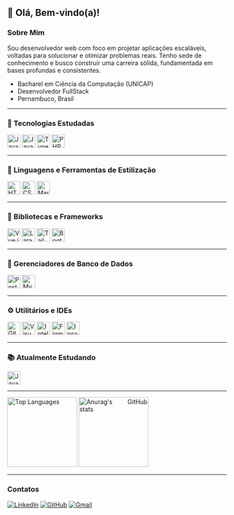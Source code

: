 <h2>👋 Olá, Bem-vindo(a)!</h2>
<h3>Sobre Mim</h3>
<p>
	Sou desenvolvedor web com foco em projetar aplicações escaláveis, voltadas
	para solucionar e otimizar problemas reais. Tenho sede de conhecimento e
	busco construir uma carreira sólida, fundamentada em bases profundas e
	consistentes.
</p>
<ul>
	<li>Bacharel em Ciência da Computação (UNICAP)</li>
	<li>Desenvolvedor FullStack</li>
	<li>Pernambuco, Brasil</li>
</ul>

<hr />
<div style="display: inline_block" align="justify">
	<h3>🧠 Tecnologias Estudadas</h3>
	<img
		src="https://img.shields.io/badge/Java-ED8B00?style=for-the-badge&logo=java&logoColor=white"
		alt="Java"
		height="30"
		width="auto"
	/>
	<img
		src="https://img.shields.io/badge/JavaScript-F7DF1E?style=for-the-badge&logo=javascript&logoColor=black"
		alt="JavaScript"
		height="30"
		width="auto"
	/>
	<img
		src="https://img.shields.io/badge/TypeScript-3178C6?style=for-the-badge&logo=typescript&logoColor=white"
		alt="TypeScript"
		height="30"
		width="auto"
	/>
	<img
		src="https://img.shields.io/badge/PHP-777BB4?style=for-the-badge&logo=php&logoColor=white"
		alt="PHP"
		height="30"
		width="auto"
	/>
</div>

<hr />
<div style="display: inline_block" align="justify" style="margin: 1rem">
	<h3>🎨 Linguagens e Ferramentas de Estilização</h3>
	<img
		src="https://img.shields.io/badge/HTML5-E34F26?style=for-the-badge&logo=html5&logoColor=white"
		alt="HTML5"
		height="30"
		width="auto"
	/>
	<img
		src="https://img.shields.io/badge/CSS3-1572B6?style=for-the-badge&logo=css3&logoColor=white"
		alt="CSS3"
		height="30"
		width="auto"
	/>
	<img
		src="https://img.shields.io/badge/Markdown-000000?style=for-the-badge&logo=markdown&logoColor=white"
		alt="Markdown"
		height="30"
		width="auto"
	/>
</div>
<hr />
<div style="display: inline_block" align="justify">
	<h3>🧩 Bibliotecas e Frameworks</h3>
	<img
		src="https://img.shields.io/badge/Vue.js-35495E?style=for-the-badge&logo=vue.js&logoColor=4FC08D"
		alt="Vue.js"
		height="30"
		width="auto"
	/>
	<img
		src="https://img.shields.io/badge/Laravel-FF2D20?style=for-the-badge&logo=laravel&logoColor=white"
		alt="Laravel"
		height="30"
		width="auto"
	/>
	<img
		src="https://img.shields.io/badge/TailwindCSS-06B6D4?style=for-the-badge&logo=tailwindcss&logoColor=white"
		alt="TailwindCSS"
		height="30"
		width="auto"
	/>
	<img
		src="https://img.shields.io/badge/-boostrap-0D1117?style=for-the-badge&logo=bootstrap&labelColor=0D1117"
		alt="Bootstrap"
		height="30"
		width="auto"
	/>
</div>
<hr />
<div style="display: inline_block" align="justify">
	<h3>💾 Gerenciadores de Banco de Dados</h3>
	<img
		src="https://img.shields.io/badge/PostgreSQL-4169E1?style=for-the-badge&logo=postgresql&logoColor=white"
		alt="PostgreSQL"
		height="30"
		width="auto"
	/>
	<img
		src="https://img.shields.io/badge/MySQL-005C84?style=for-the-badge&logo=mysql&logoColor=white"
		alt="MySQL"
		height="30"
		width="auto"
	/>
</div>
<hr />
<div style="display: inline_block" align="justify">
	<h3>⚙️ Utilitários e IDEs</h3>
	<img
		src="https://img.shields.io/badge/Git-F05032?style=for-the-badge&logo=git&logoColor=white"
		alt="Git"
		height="30"
		width="auto"
	/>
	<img
		src="https://img.shields.io/badge/VS%20Code-007ACC?style=for-the-badge&logo=visual-studio-code&logoColor=white"
		alt="Visual Studio Code"
		height="30"
		width="auto"
	/>
	<img
		src="https://img.shields.io/badge/IntelliJ%20IDEA-000000?style=for-the-badge&logo=intellij-idea&logoColor=white"
		alt="IntelliJ IDEA"
		height="30"
		width="auto"
	/>
	<img
		src="https://img.shields.io/badge/Figma-F24E1E?style=for-the-badge&logo=figma&logoColor=white"
		alt="Figma"
		height="30"
		width="auto"
	/>
	<img
		src="https://img.shields.io/badge/Insomnia-4000BF?style=for-the-badge&logo=insomnia&logoColor=white"
		alt="Insomnia"
		height="30"
		width="auto"
	/>
</div>
<hr />
<div style="display: inline_block" align="justify">
	<h3>📚 Atualmente Estudando</h3>
	<img
		src="https://img.shields.io/badge/Java-ED8B00?style=for-the-badge&logo=java&logoColor=white"
		alt="Java"
		height="30"
		width="auto"
	/>
</div>

<hr />

<div
	style="display: inline_block"
	align="justify"
	style="display: inline_block"
	align="justify"
>
	<img
		height="160em"
		src="https://github-readme-stats.vercel.app/api/top-langs/?username=luk-z0&locale=pt-br&hide=cpp,cmake,python,glsl,html,blade,css&layout=compact&theme=github_dark"
		alt="Top Languages"
		style="max-width: 100%"
	/>
	<img
		height="160em"
		src="https://github-readme-stats.vercel.app/api?username=luk-z0&show_icons=true&theme=github_dark&locale=pt-br"
		alt="Anurag's GitHub stats"
		style="max-width: 100%; max-height: 200px"
	/>
</div>

<hr />

### Contatos
[![LinkedIn](https://img.shields.io/badge/LinkedIn-0077B5?style=flat&logo=linkedin&logoColor=white)](https://www.linkedin.com/in/lucas-gabriel-2492101a3/)
[![GitHub](https://img.shields.io/badge/GitHub-100000?style=flat&logo=github&logoColor=white)](https://github.com/luk-z0)
[![Gmail](https://img.shields.io/badge/Gmail-333333?style=flat&logo=gmail&logoColor=red)](mailto:lucasdias200lucasdias@gmail.com)
